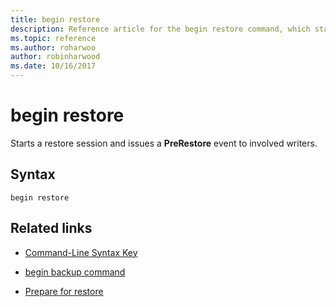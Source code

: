 ```yaml
---
title: begin restore
description: Reference article for the begin restore command, which starts a restore session and issues a PreRestore event to involved writers.
ms.topic: reference
ms.author: roharwoo
author: robinharwood
ms.date: 10/16/2017
---
```


# begin restore



Starts a restore session and issues a **PreRestore** event to involved writers.

## Syntax

```
begin restore
```

## Related links

- [Command-Line Syntax Key](command-line-syntax-key.md)

- [begin backup command](begin-backup.md)

- [Prepare for restore](/windows/win32/vss/overview-of-preparing-for-restore)
